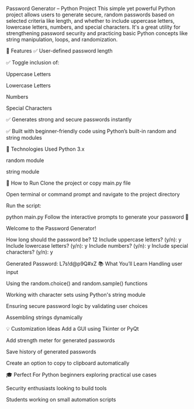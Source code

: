 Password Generator – Python Project
This simple yet powerful Python project allows users to generate secure, random passwords based on selected criteria like length, and whether to include uppercase letters, lowercase letters, numbers, and special characters. It's a great utility for strengthening password security and practicing basic Python concepts like string manipulation, loops, and randomization.

🧠 Features
✅ User-defined password length

✅ Toggle inclusion of:

Uppercase Letters

Lowercase Letters

Numbers

Special Characters

✅ Generates strong and secure passwords instantly

✅ Built with beginner-friendly code using Python’s built-in random and string modules

🧰 Technologies Used
Python 3.x

random module

string module

🚀 How to Run
Clone the project or copy main.py file

Open terminal or command prompt and navigate to the project directory

Run the script:


python main.py
Follow the interactive prompts to generate your password 🎯


Welcome to the Password Generator!

How long should the password be? 12
Include uppercase letters? (y/n): y
Include lowercase letters? (y/n): y
Include numbers? (y/n): y
Include special characters? (y/n): y

Generated Password: L7s!d@p9Q#xZ
📚 What You’ll Learn
Handling user input

Using the random.choice() and random.sample() functions

Working with character sets using Python's string module

Ensuring secure password logic by validating user choices

Assembling strings dynamically

💡 Customization Ideas
Add a GUI using Tkinter or PyQt

Add strength meter for generated passwords

Save history of generated passwords

Create an option to copy to clipboard automatically

🎓 Perfect For
Python beginners exploring practical use cases

Security enthusiasts looking to build tools

Students working on small automation scripts









